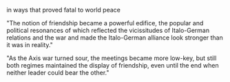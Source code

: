 in ways that proved fatal to world peace

"The notion of friendship became a powerful edifice, the popular and political resonances of which reflected the vicissitudes of Italo-German relations and the war and made the Italo-German alliance look stronger than it was in reality."

"As the Axis war turned sour, the meetings became more low-key, but still both regimes maintained the display of friendship, even until the end when neither leader could bear the other."

